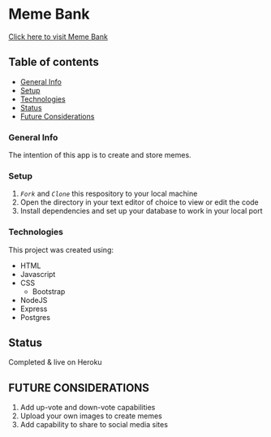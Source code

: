 # Meme Bank

[Click here to visit Meme Bank](https://my-meme-bank.herokuapp.com/)

## Table of contents

- [General Info](general-info)
- [Setup](#setup)
- [Technologies](#technologies)
- [Status](#status)
- [Future Considerations](#future-considerations)

### General Info

The intention of this app is to create and store memes.


### Setup

1. _`Fork`_ and _`Clone`_ this respository to your local machine
2. Open the directory in your text editor of choice to view or edit the code
3. Install dependencies and set up your database to work in your local port

### Technologies

This project was created using:

- HTML
- Javascript
- CSS
  - Bootstrap
- NodeJS
- Express
- Postgres


## Status

Completed & live on Heroku

## FUTURE CONSIDERATIONS

1. Add up-vote and down-vote capabilities
2. Upload your own images to create memes
3. Add capability to share to social media sites